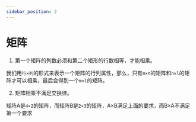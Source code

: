 ```yaml
---
sidebar_position: 2
---
```


# 矩阵

1. 第一个矩阵的列数必须和第二个矩形的行数相等，才能相乘。

我们用`行×列`的形式来表示一个矩阵的行列属性，那么，只有`m×n`的矩阵和`n×l`的矩阵才可以相乘，最后会得到一个`m×l`的矩阵。

2. 矩阵相乘不满足交换律。

矩阵A是`4×2`的矩阵，而矩阵B是`2×3`的矩阵，A×B满足上面的要求，而B×A不满足第一个要求